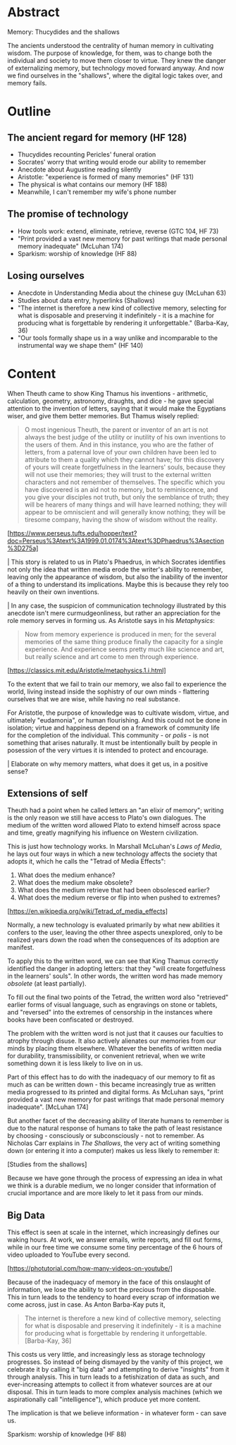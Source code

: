 # Abstract

Memory: Thucydides and the shallows

The ancients understood the centrality of human memory in cultivating wisdom. The purpose of knowledge, for them, was to change both the individual and society to move them closer to virtue. They knew the danger of externalizing memory, but technology moved forward anyway. And now we find ourselves in the "shallows", where the digital logic takes over, and memory fails.

# Outline

## The ancient regard for memory (HF 128)

- Thucydides recounting Pericles' funeral oration
- Socrates' worry that writing would erode our ability to remember
- Anecdote about Augustine reading silently
- Aristotle: "experience is formed of many memories" (HF 131)
- The physical is what contains our memory (HF 188)
- Meanwhile, I can't remember my wife's phone number

## The promise of technology

- How tools work: extend, eliminate, retrieve, reverse (GTC 104, HF 73)
- "Print provided a vast new memory for past writings that made personal memory inadequate" (McLuhan 174)
- Sparkism: worship of knowledge (HF 88)

## Losing ourselves

- Anecdote in Understanding Media about the chinese guy (McLuhan 63)
- Studies about data entry, hyperlinks (Shallows)
- "The internet is therefore a new kind of collective memory, selecting for what is disposable and preserving it indefinitely - it is a machine for producing what is forgettable by rendering it unforgettable." (Barba-Kay, 36)
- "Our tools formally shape us in a way unlike and incomparable to the instrumental way we shape them" (HF 140)

# Content

When Theuth came to show King Thamus his inventions - arithmetic, calculation, geometry, astronomy, draughts, and dice - he gave special attention to the invention of letters, saying that it would make the Egyptians wiser, and give them better memories. But Thamus wisely replied:

> O most ingenious Theuth, the parent or inventor of an art is not always the best judge of the utility or inutility of his own inventions to the users of them. And in this instance, you who are the father of letters, from a paternal love of your own children have been led to attribute to them a quality which they cannot have; for this discovery of yours will create forgetfulness in the learners' souls, because they will not use their memories; they will trust to the external written characters and not remember of themselves. The specific which you have discovered is an aid not to memory, but to reminiscence, and you give your disciples not truth, but only the semblance of truth; they will be hearers of many things and will have learned nothing; they will appear to be omniscient and will generally know nothing; they will be tiresome company, having the show of wisdom without the reality.

[https://www.perseus.tufts.edu/hopper/text?doc=Perseus%3Atext%3A1999.01.0174%3Atext%3DPhaedrus%3Asection%3D275a]

| This story is related to us in Plato's Phaedrus, in which Socrates identifies not only the idea that written media erode the writer's ability to remember, leaving only the appearance of wisdom, but also the inability of the inventor of a thing to understand its implications. Maybe this is because they rely too heavily on their own inventions.

| In any case, the suspicion of communication technology illustrated by this anecdote isn't mere curmudgeonliness, but rather an appreciation for the role memory serves in forming us. As Aristotle says in his _Metaphysics_:

> Now from memory experience is produced in men; for the several memories of the same thing produce finally the capacity for a single experience. And experience seems pretty much like science and art, but really science and art come to men through experience.

[https://classics.mit.edu/Aristotle/metaphysics.1.i.html]

To the extent that we fail to train our memory, we also fail to experience the world, living instead inside the sophistry of our own minds - flattering ourselves that we are wise, while having no real substance.

For Aristotle, the purpose of knowledge was to cultivate wisdom, virtue, and ultimately "eudamonia", or human flourishing. And this could not be done in isolation; virtue and happiness depend on a framework of community life for the completion of the individual. This community - or _polis_ - is not something that arises naturally. It must be intentionally built by people in posession of the very virtues it is intended to protect and encourage.

| Elaborate on why memory matters, what does it get us, in a positive sense?

## Extensions of self

Theuth had a point when he called letters an "an elixir of memory"; writing is the only reason we still have access to Plato's own dialogues. The medium of the written word allowed Plato to extend himself across space and time, greatly magnifying his influence on Western civilization.

This is just how technology works. In Marshall McLuhan's _Laws of Media_, he lays out four ways in which a new technology affects the society that adopts it, which he calls the "Tetrad of Media Effects":

1. What does the medium enhance?
2. What does the medium make obsolete?
3. What does the medium retrieve that had been obsolesced earlier?
4. What does the medium reverse or flip into when pushed to extremes?

[https://en.wikipedia.org/wiki/Tetrad_of_media_effects]

Normally, a new technology is evaluated primarily by what new abilities it confers to the user, leaving the other three aspects unexplored, only to be realized years down the road when the consequences of its adoption are manifest.

To apply this to the written word, we can see that King Thamus correctly identified the danger in adopting letters: that they "will create forgetfulness in the learners' souls". In other words, the written word has made memory _obsolete_ (at least partially).

To fill out the final two points of the Tetrad, the written word also "retrieved" earlier forms of visual language, such as engravings on stone or tablets, and "reversed" into the extremes of censorship in the instances where books have been confiscated or destroyed.

The problem with the written word is not just that it causes our faculties to atrophy through disuse. It also actively alienates our memories from our minds by placing them elsewhere. Whatever the benefits of written media for durability, transmissibility, or convenient retrieval, when we write something down it is less likely to live on in us.

Part of this effect has to do with the inadequacy of our memory to fit as much as can be written down - this became increasingly true as written media progressed to its printed and digital forms. As McLuhan says, "print provided a vast new memory for past writings that made personal memory inadequate". [McLuhan 174]

But another facet of the decreasing ability of literate humans to remember is due to the natural response of humans to take the path of least resistance by choosing - consciously or subconsciously - not to remember. As Nicholas Carr explains in _The Shallows_, the very act of writing something down (or entering it into a computer) makes us less likely to remember it:

[Studies from the shallows]

Because we have gone through the process of expressing an idea in what we think is a durable medium, we no longer consider that information of crucial importance and are more likely to let it pass from our minds.

## Big Data

This effect is seen at scale in the internet, which increasingly defines our waking hours. At work, we answer emails, write reports, and fill out forms, while in our free time we consume some tiny percentage of the 6 hours of video uploaded to YouTube every second.

[https://photutorial.com/how-many-videos-on-youtube/]

Because of the inadequacy of memory in the face of this onslaught of information, we lose the ability to sort the precious from the disposable. This in turn leads to the tendency to hoard every scrap of information we come across, just in case. As Anton Barba-Kay puts it,

> The internet is therefore a new kind of collective memory, selecting for what is disposable and preserving it indefinitely - it is a machine for producing what is forgettable by rendering it unforgettable. [Barba-Kay, 36]

This costs us very little, and increasingly less as storage technology progresses. So instead of being dismayed by the vanity of this project, we celebrate it by calling it "big data" and attempting to derive "insights" from it through analysis. This in turn leads to a fetishization of data as such, and ever-increasing attempts to collect it from whatever sources are at our disposal. This in turn leads to more complex analysis machines (which we aspirationally call "intelligence"), which produce yet more content.

The implication is that we believe information - in whatever form - can save us.

Sparkism: worship of knowledge (HF 88)
